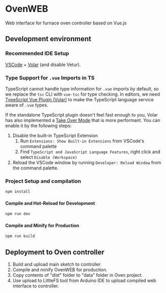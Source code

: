 # OvenWEB

Web interface for furnace oven controller based on Vue.js

## Development environment

### Recommended IDE Setup

[VSCode](https://code.visualstudio.com/) + [Volar](https://marketplace.visualstudio.com/items?itemName=Vue.volar) (and disable Vetur).

### Type Support for `.vue` Imports in TS

TypeScript cannot handle type information for `.vue` imports by default, so we replace the `tsc` CLI with `vue-tsc` for type checking. In editors, we need [TypeScript Vue Plugin (Volar)](https://marketplace.visualstudio.com/items?itemName=Vue.vscode-typescript-vue-plugin) to make the TypeScript language service aware of `.vue` types.

If the standalone TypeScript plugin doesn't feel fast enough to you, Volar has also implemented a [Take Over Mode](https://github.com/johnsoncodehk/volar/discussions/471#discussioncomment-1361669) that is more performant. You can enable it by the following steps:

1. Disable the built-in TypeScript Extension
    1) Run `Extensions: Show Built-in Extensions` from VSCode's command palette
    2) Find `TypeScript and JavaScript Language Features`, right click and select `Disable (Workspace)`
2. Reload the VSCode window by running `Developer: Reload Window` from the command palette.

### Project Setup and compilation
```sh
npm install
```

#### Compile and Hot-Reload for Development
```sh
npm run dev
```

#### Compile and Minify for Production
```sh
npm run build
```

## Deployment to Oven controller
1. Build and upload main sketch to controller.
2. Compile and minify OvenWEB for production.
3. Copy contents of "dist" folder to "data" folder in Oven project.
4. Use upload to LittleFS tool from Arduino IDE to upload compiled web interface to controller.